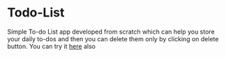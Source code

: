 # Todo-List
Simple To-do List app developed from scratch which can help you store your daily to-dos and then you can delete them only by clicking on delete button.
You can try it [here](https://anubhvshrma18.github.io/Todo-List/) also
